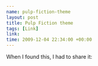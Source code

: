 ```yaml
--- 
name: pulp-fiction-theme 
layout: post 
title: Pulp Fiction theme
tags: [Link]
link:
time: 2009-12-04 22:34:00 +00:00 
--- 
```


When I found this, I had to share it:
